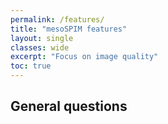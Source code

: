 ```yaml
---
permalink: /features/
title: "mesoSPIM features"
layout: single
classes: wide
excerpt: "Focus on image quality"
toc: true
---
```


## General questions
